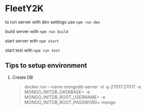 # FleetY2K

to run server with dev settings use `npm run dev`

build server with `npm run build`

start server with `npm start`

start test with `npm run test`

<!-- # Notes: -->

## Tips to setup environment

1. Create DB
   > docker run --name mongodb-server -d -p 27017:27017 -e MONGO_INITDB_DATABASE=<DB name> -e MONGO_INITDB_ROOT_USERNAME=<DB user> -e MONGO_INITDB_ROOT_PASSWORD=<DB user password> mongo
